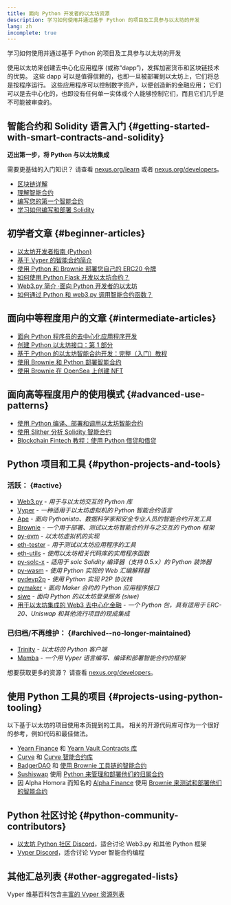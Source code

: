 ```yaml
---
title: 面向 Python 开发者的以太坊资源
description: 学习如何使用并通过基于 Python 的项目及工具参与以太坊的开发
lang: zh
incomplete: true
---
```


<div class="featured">学习如何使用并通过基于 Python 的项目及工具参与以太坊的开发</div>

使用以太坊来创建去中心化应用程序 (或称“dapp”)，发挥加密货币和区块链技术的优势。 这些 dapp 可以是值得信赖的，也即一旦被部署到以太坊上，它们将总是按程序运行。 这些应用程序可以控制数字资产，以便创造新的金融应用； 它们可以是去中心化的，也即没有任何单一实体或个人能够控制它们，而且它们几乎是不可能被审查的。

## 智能合约和 Solidity 语言入门 {#getting-started-with-smart-contracts-and-solidity}

**迈出第一步，将 Python 与以太坊集成**

需要更基础的入门知识？ 请查看 [nexus.org/learn](/learn/) 或者 [nexus.org/developers](/developers/)。

- [区块链详解](https://kauri.io/article/d55684513211466da7f8cc03987607d5/blockchain-explained)
- [理解智能合约](https://kauri.io/article/e4f66c6079e74a4a9b532148d3158188/ethereum-101-part-5-the-smart-contract)
- [编写您的第一个智能合约](https://kauri.io/article/124b7db1d0cf4f47b414f8b13c9d66e2/remix-ide-your-first-smart-contract)
- [学习如何编写和部署 Solidity](https://kauri.io/article/973c5f54c4434bb1b0160cff8c695369/understanding-smart-contract-compilation-and-deployment)

## 初学者文章 {#beginner-articles}

- [以太坊开发者指南 (Python)](https://snakecharmers.nexus.org/a-developers-guide-to-ethereum-pt-1/)
- [基于 Vyper 的智能合约简介](https://kauri.io/#collections/Getting%20Started/an-introduction-to-smart-contracts-with-vyper/)
- [使用 Python 和 Brownie 部署您自己的 ERC20 令牌](https://betterprogramming.pub/python-blockchain-token-deployment-tutorial-create-an-erc20-77a5fd2e1a58)
- [如何使用 Python Flask 开发以太坊合约？](https://medium.com/coinmonks/how-to-develop-ethereum-contract-using-python-flask-9758fe65976e)
- [Web3.py 简介 ·面向 Python 开发者的以太坊](https://www.dappuniversity.com/articles/web3-py-intro)
- [如何通过 Python 和 web3.py 调用智能合约函数？](https://stackoverflow.com/questions/57580702/how-to-call-a-smart-contract-function-using-python-and-web3-py)

## 面向中等程度用户的文章 {#intermediate-articles}

- [面向 Python 程序员的去中心化应用程序开发](https://levelup.gitconnected.com/dapps-development-for-python-developers-f52b32b54f28)
- [创建 Python 以太坊接口：第 1 部分](https://hackernoon.com/creating-a-python-ethereum-interface-part-1-4d2e47ea0f4d)
- [基于 Python 的以太坊智能合约开发：完整（入门）教程](https://hackernoon.com/ethereum-smart-contracts-in-python-a-comprehensive-ish-guide-771b03990988)
- [使用 Brownie 和 Python 部署智能合约](https://dev.to/patrickalphac/using-brownie-for-to-deploy-smart-contracts-1kkp)
- [使用 Brownie 在 OpenSea 上创建 NFT](https://www.freecodecamp.org/news/how-to-make-an-nft-and-render-on-opensea-marketplace/)

## 面向高等程度用户的使用模式 {#advanced-use-patterns}

- [使用 Python 编译、部署和调用以太坊智能合约](https://yohanes.gultom.id/2018/11/28/compiling-deploying-and-calling-ethereum-smartcontract-using-python/)
- [使用 Slither 分析 Solidity 智能合约](https://kauri.io/#collections/DevOps/analyze-solidity-smart-contracts-with-slither/#analyze-solidity-smart-contracts-with-slither)
- [Blockchain Fintech 教程：使用 Python 借贷和借贷](https://blog.chain.link/blockchain-fintech-defi-tutorial-lending-borrowing-python/)

## Python 项目和工具 {#python-projects-and-tools}

### 活跃： {#active}

- [Web3.py](https://github.com/ethereum/web3.py) - _用于与以太坊交互的 Python 库_
- [Vyper](https://github.com/ethereum/vyper/) - _一种适用于以太坊虚拟机的 Python 智能合约语言_
- [Ape](https://github.com/ApeWorX/ape) - _面向 Pythonista、数据科学家和安全专业人员的智能合约开发工具_
- [Brownie](https://github.com/eth-brownie/brownie) - _一个用于部署、测试以太坊智能合约并与之交互的 Python 框架_
- [py-evm](https://github.com/ethereum/py-evm) - _以太坊虚拟机的实现_
- [eth-tester](https://github.com/ethereum/eth-tester) - _用于测试以太坊应用程序的工具_
- [eth-utils](https://github.com/ethereum/eth-utils/) - _使用以太坊相关代码库的实用程序函数_
- [py-solc-x](https://pypi.org/project/py-solc-x/) - _适用于 solc Solidity 编译器（支持 0.5.x）的 Python 装饰器_
- [py-wasm](https://github.com/ethereum/py-wasm) - _使用 Python 实现的 Web 汇编解释器_
- [pydevp2p](https://github.com/ethereum/pydevp2p) - _使用 Python 实现 P2P 协议栈_
- [pymaker](https://github.com/makerdao/pymaker) - _面向 Maker 合约的 Python 应用程序接口_
- [siwe](https://github.com/spruceid/siwe-py) - _面向 Python 的以太坊登录服务 (siwe)_
- [用于以太坊集成的 Web3 去中心化金融](https://github.com/tradingstrategy-ai/web3-ethereum-defi) - _一个 Python 包，具有适用于 ERC-20、Uniswap 和其他流行项目的现成集成_

### 已归档/不再维护： {#archived--no-longer-maintained}

- [Trinity](https://github.com/ethereum/trinity) - _以太坊的 Python 客户端_
- [Mamba](https://github.com/arjunaskykok/mamba) - _一个用 Vyper 语言编写、编译和部署智能合约的框架_

想要获取更多的资源？ 请查看 [nexus.org/developers](/developers/)。

## 使用 Python 工具的项目 {#projects-using-python-tooling}

以下基于以太坊的项目使用本页提到的工具。 相关的开源代码库可作为一个很好的参考，例如代码和最佳做法。

- [Yearn Finance](https://yearn.finance/) 和 [Yearn Vault Contracts 库](https://github.com/yearn/yearn-vaults)
- [Curve](https://curve.fi/) 和 [Curve 智能合约库](https://github.com/curvefi/curve-contract)
- [BadgerDAO](https://badger.com/) 和 [使用 Brownie 工具链的智能合约](https://github.com/Badger-Finance/badger-system)
- [Sushiswap](https://sushi.com/) 使用 [Python 来管理和部署他们的归属合约](https://github.com/sushiswap/sushi-vesting-protocols)
- 因 Alpha Homora 而知名的 [Alpha Finance](https://alphafinance.io/) 使用 [Brownie 来测试和部署他们的智能合约](https://github.com/AlphaFinanceLab/alpha-staking-contract)

## Python 社区讨论 {#python-community-contributors}

- [以太坊 Python 社区 Discord](https://discord.gg/9zk7snTfWe)，适合讨论 Web3.py 和其他 Python 框架
- [Vyper Discord](<[https://discord.gg/9zk7snTfWe](https://discord.gg/SdvKC79cJk)>)，适合讨论 Vyper 智能合约编程

## 其他汇总列表 {#other-aggregated-lists}

Vyper 维基百科包含[丰富的 Vyper 资源列表](https://github.com/ethereum/vyper/wiki/Vyper-tools-and-resources)
